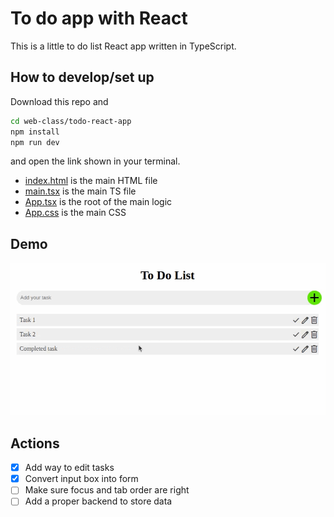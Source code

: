 # To do app with React

This is a little to do list React app written in TypeScript.

## How to develop/set up

Download this repo and

```bash
cd web-class/todo-react-app
npm install
npm run dev
```

and open the link shown in your terminal.

* [index.html](./index.html) is the main HTML file
* [main.tsx](./src/main.tsx) is the main TS file
* [App.tsx](./src/App.tsx) is the root of the main logic
* [App.css](./src/App.css) is the main CSS

## Demo

![To do app](./public/todo-app.gif "To do app")

## Actions
- [x] Add way to edit tasks
- [x] Convert input box into form
- [ ] Make sure focus and tab order are right
- [ ] Add a proper backend to store data
